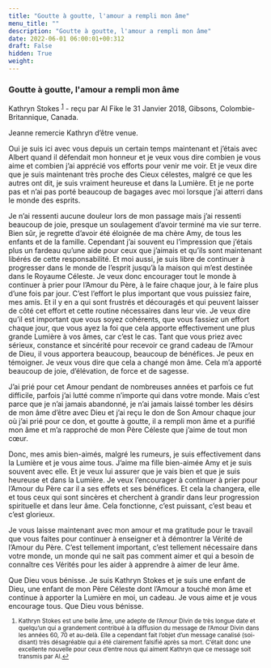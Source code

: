 ```yaml
---
title: "Goutte à goutte, l'amour a rempli mon âme"
menu_title: ""
description: "Goutte à goutte, l'amour a rempli mon âme"
date: 2022-06-01 06:00:01+00:312
draft: False
hidden: True
weight:
---
```

### Goutte à goutte, l'amour a rempli mon âme

Kathryn Stokes <sup id="a1">[1](#f1)</sup> - reçu par Al Fike le 31 Janvier 2018, Gibsons, Colombie-Britannique, Canada.

Jeanne remercie Kathryn d’être venue.

Oui je suis ici avec vous depuis un certain temps maintenant et j’étais avec Albert quand il défendait mon honneur et je veux vous dire combien je vous aime et combien j’ai apprécié vos efforts pour venir me voir. Et je veux dire que je suis maintenant très proche des Cieux célestes, malgré ce que les autres ont dit, je suis vraiment heureuse et dans la Lumière. Et je ne porte pas et n’ai pas porté beaucoup de bagages avec moi lorsque j’ai atterri dans le monde des esprits.

Je n’ai ressenti aucune douleur lors de mon passage mais j’ai ressenti beaucoup de joie, presque un soulagement d’avoir terminé ma vie sur terre. Bien sûr, je regrette d’avoir été éloignée de ma chère Amy, de tous les enfants et de la famille. Cependant j’ai souvent eu l’impression que j’étais plus un fardeau qu’une aide pour ceux que j’aimais et qu’ils sont maintenant libérés de cette responsabilité. Et moi aussi, je suis libre de continuer à progresser dans le monde de l’esprit jusqu’à la maison qui m’est destinée dans le Royaume Céleste. Je veux donc encourager tout le monde à continuer à prier pour l’Amour du Père, à le faire chaque jour, à le faire plus d’une fois par jour. C’est l’effort le plus important que vous puissiez faire, mes amis. Et il y en a qui sont frustrés et découragés et qui peuvent laisser de côté cet effort et cette routine nécessaires dans leur vie. Je veux dire qu’il est important que vous soyez cohérents, que vous fassiez un effort chaque jour, que vous ayez la foi que cela apporte effectivement une plus grande Lumière à vos âmes, car c’est le cas. Tant que vous priez avec sérieux, constance et sincérité pour recevoir ce grand cadeau de l’Amour de Dieu, il vous apportera beaucoup, beaucoup de bénéfices. Je peux en témoigner. Je veux vous dire que cela a changé mon âme. Cela m’a apporté beaucoup de joie, d’élévation, de force et de sagesse.

J’ai prié pour cet Amour pendant de nombreuses années et parfois ce fut difficile, parfois j’ai lutté comme n’importe qui dans votre monde. Mais c’est parce que je n’ai jamais abandonné, je n’ai jamais laissé tomber les désirs de mon âme d’être avec Dieu et j’ai reçu le don de Son Amour chaque jour où j’ai prié pour ce don, et goutte à goutte, il a rempli mon âme et a purifié mon âme et m’a rapproché de mon Père Céleste que j’aime de tout mon cœur.

Donc, mes amis bien-aimés, malgré les rumeurs, je suis effectivement dans la Lumière et je vous aime tous. J’aime ma fille bien-aimée Amy et je suis souvent avec elle. Et je veux lui assurer que je vais bien et que je suis heureuse et dans la Lumière. Je veux l’encourager à continuer à prier pour l’Amour du Père car il a ses effets et ses bénéfices. Et cela la changera, elle et tous ceux qui sont sincères et cherchent à grandir dans leur progression spirituelle et dans leur âme. Cela fonctionne, c’est puissant, c’est beau et c’est glorieux.

Je vous laisse maintenant avec mon amour et ma gratitude pour le travail que vous faites pour continuer à enseigner et à démontrer la Vérité de l’Amour du Père. C’est tellement important, c’est tellement nécessaire dans votre monde, un monde qui ne sait pas comment aimer et qui a besoin de connaître ces Vérités pour les aider à apprendre à aimer de leur âme.

Que Dieu vous bénisse. Je suis Kathryn Stokes et je suis une enfant de Dieu, une enfant de mon Père Céleste dont l’Amour a touché mon âme et continue à apporter la Lumière en moi, un cadeau. Je vous aime et je vous encourage tous. Que Dieu vous bénisse.
<small>

1. <large id="f1"> Kathryn Stokes est une belle âme, une adepte de l’Amour Divin de très longue date et quelqu’un qui a grandement contribué à la diffusion du message de l’Amour Divin dans les années 60, 70 et au-delà. Elle a cependant fait l’objet d’un message canalisé (soi-disant) très désagréable qui a été clairement falsifié après sa mort. C’était donc une excellente nouvelle pour ceux d’entre nous qui aiment Kathryn que ce message soit transmis par Al.[↩](#a1)

